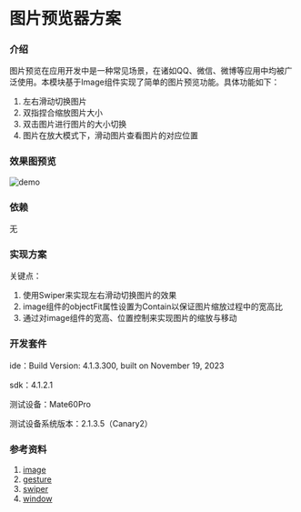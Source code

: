 # 图片预览器方案

### 介绍

图片预览在应用开发中是一种常见场景，在诸如QQ、微信、微博等应用中均被广泛使用。本模块基于Image组件实现了简单的图片预览功能。具体功能如下：

1. 左右滑动切换图片
2. 双指捏合缩放图片大小
3. 双击图片进行图片的大小切换
4. 图片在放大模式下，滑动图片查看图片的对应位置

### 效果图预览

![demo](../../screenshots/device/ImageViewer.gif)

### 依赖

无

### 实现方案

关键点：

1. 使用Swiper来实现左右滑动切换图片的效果
1. image组件的objectFit属性设置为Contain以保证图片缩放过程中的宽高比
1. 通过对image组件的宽高、位置控制来实现图片的缩放与移动

### 开发套件

ide：Build Version: 4.1.3.300, built on November 19, 2023

sdk：4.1.2.1

测试设备：Mate60Pro

测试设备系统版本：2.1.3.5（Canary2）

### 参考资料

1. [image](https://developer.harmonyos.com/cn/docs/documentation/doc-references-V2/ts-basic-components-image-0000001580026342-V2?catalogVersion=V2)
2. [gesture](https://developer.harmonyos.com/cn/docs/documentation/doc-references-V2/3_3_u624b_u52bf_u5904_u7406-0000001580185734-V2v)
3. [swiper](https://developer.harmonyos.com/cn/docs/documentation/doc-references-V2/ts-container-swiper-0000001630306301-V2)
4. [window](https://developer.harmonyos.com/cn/docs/documentation/doc-references-V2/js-apis-window-0000001630146157-V2)